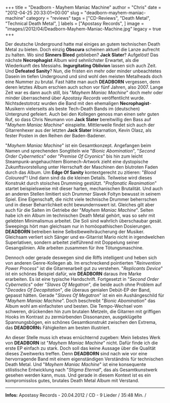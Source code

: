 +++
title = "Deadborn - Mayhem Maniac Machine"
author = "Chris"
date = "2012-04-25 20:33:01+00:00"
slug = "deadborn-mayhem-maniac-machine"
category = "reviews"
tags = ["CD-Reviews", "Death Metal", "Technical Death Metal", ]
labels = ["Apostasy Records", ]
image = "images//2012/04/Deadborn-Mayhem-Maniac-Machine.jpg"
legacy = true
+++

Der deutsche Underground hatte mal einiges an gutem technischen Death Metal zu bieten. Doch einzig **Obscura** scheinen aktuell die Lanze aufrecht zu halten. Wo sind **Sinners Bleed** geblieben? **Jack Slater**? Aufgelöst! Das nächste **Necrophagist** Album wird sehnlichster Erwartet, als die Wiederkunft des Messiahs. **Ingurgitating Oblivion** lassen sich auch Zeit. Und **Defeated Sanity**? Nun, die fristen ein mehr oder minder unbeachtetes Dasein im tiefen Underground und sind wohl den meisten Metalheads doch eine Nummer zu brutal. Fast hätte man auch **DEADBORN** vergessen, denn deren letztes Album erschien auch schon vor fünf Jahren, also 2007. Lange Zeit war es dann auch still, bis "_Mayhem Maniac Machine_" doch mehr oder minder überraschend über _Apostasy Records_ veröffentlicht wurde. Nichtsdestotrotz wurden die Band mit den ehemaligen **Necrophagist**-Musikern vielerseits als beste Tech-Death Bands im (deutschen) Untergrund gefeiert. Auch bei den Kollegen genoss man einen sehr guten Ruf, so dass Chris Neumann von **Jack Slater** bereitwillig den Bass auf "_Mayhem Maniac Machine_" einspielte. Mittlerweile findet sich auch der Gitarrenhexer aus der letzten **Jack Slater** Inkarnation, Kevin Olasz, als fester Posten in den Reihen der Baden-Badener.

"_Mayhem Maniac Machine_" ist ein Gesamtkonzept. Angefangen beim Namen und sprechenden Songtiteln wie "_Bionic Abomination_", "_Second Order Cybernetics_" oder "_Premise Of Cryonics_" bis hin zum leicht Steampunk-angehauchtem Biomech-Artwork zieht eine dystopische Zukunftsvorstellung unter Herrschaft der Maschinen den blutroten Faden durch das Album. Um **Edge Of Sanity** kontextgerecht zu zitieren: "_Blood Coloured_"!
Und dann sind da die kleinen Details. Teilweise wird dieses Konstrukt durch stoisches Drumming gestützt. "_Profanatic Reanimation_" startet beispielsweise mit dieser harten, mechanischen Brutalität. Und auch an anderen Stellen limitiert sich Drummer Slavek Foltyn bewusst in seinem Spiel. Eine Eigenschaft, die nicht viele technische Drummer beherrschen und in dieser Beharrlichkeit echt bewundernswert ist. Gleiches gilt aber auch für die Saiten im Getriebe der "_Mayhem Maniac Machine_". Selten habe ich ein Album im technischen Death Metal gehört, was so sehr mit gelebten Minimalismus arbeitet. Die Soli sind wahrlich überschaubar gesät. Sweepings hört man gleichsam nur in homöopathischen Dosierungen. **DEADBORN** betreiben keine Selbstbeweihräucherung der Musiker. Gleichsam verliert sich Sänger und ex-Gitarrist Mario nicht in irgendwelchen Superlativen, sondern arbeitet zielführend mit Doppelung seiner Gesangslinien. Alle arbeiten zusammen für ihre Tötungsmaschine.

Dennoch oder gerade deswegen sind die Riffs intelligent und heben sich von anderen Genre-Kollegen ab. Im erschreckend pointierten "_Reinvention Power Process_" ist die Gitarrenarbeit gut zu verstehen. "_Replicants Device_" ist ein schönes Beispiel dafür, wie **DEADBORN** daraus ihre Marke erarbeiten. Es ist eine typische Handschrift. Fortgesetzt in "_Second Order Cybernetics_" oder "_Slaves Of Megatron_", die beide auch ohne Problem auf "_Decades Of Decapitation_", die überaus genialen Debüt-EP der Band, gepasst hätten. Gerade "_Slaves Of Megatron_" ist ein ein Aushängeschild für "_Mayhem Maniac Machine_". Doch beschreibt "_Bionic Abomination_" das Album wohl am einfachsten und besten. Die Tempo-Wechsel vom schweren, drückenden hin zum brutalen Metzeln, die Gitarren mit griffigen Hooks im Kontrast zu zermürbenden Dissonanzen, ausgeklügelte Spannungsbögen, ein schönes Gesamtkonstrukt zwischen den Extrema, das **DEADBORN**s Fähigkeiten am besten illustriert.

An dieser Stelle muss ich etwas ernüchternd zugeben: Mein liebstes Werk von **DEADBORN** ist "_Mayhem Maniac Machine_" nicht. Dafür finde ich die erste EP einfach zu stark. Doch soll das keine Aussage über die Qualität dieses Zweitwerks treffen. Denn **DEADBORN** sind nach wie vor eine hervorragende Band mit einem eigenständigen Verständnis für technischen Death Metal. Und "_Mayhem Maniac Machine_" ist eine konsequente stilistische Entwicklung nach "_Stigma Eternal_", das als Gesamtkunstwerk gesehen werden kann, muss. Und gerade in diesem Kontext ist es ein kompromisslos gutes, brutales Death Metal Album mit Verstand.



---
**Infos:**
Apostasy Records - 20.04.2012 / 
CD - 9 Lieder / 35:48 Min. / 
